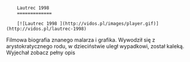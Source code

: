 
        Lautrec 1998 
        =============
        
        [![Lautrec 1998 ](http://vidos.pl/images/player.gif)](http://vidos.pl/lautrec-1998)
        
        
 Filmowa biografia znanego malarza i grafika. Wywodził się z arystokratycznego rodu, w dzieciństwie uległ wypadkowi, został kaleką. Wyjechał zobacz pełny opis
    